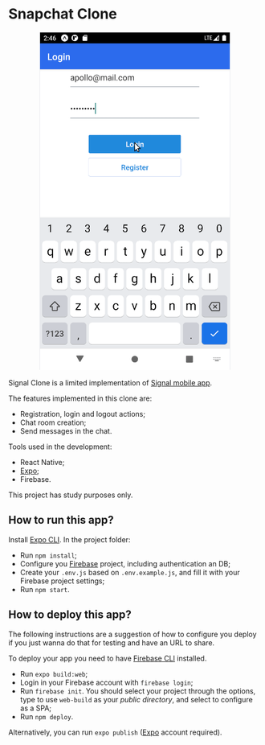 # Snapchat Clone

<p align="center">
  <img  src="./app.gif">
</p>

Signal Clone is a limited implementation of [Signal mobile app](https://play.google.com/store/apps/details?id=org.thoughtcrime.securesms&hl=pt_BR&gl=US).

The features implemented in this clone are:

  * Registration, login and logout actions;
  * Chat room creation;
  * Send messages in the chat.

Tools used in the development:

  * React Native;
  * [Expo](https://expo.io/);
  * Firebase.

This project has study purposes only.

## How to run this app?

Install [Expo CLI](https://docs.expo.io/workflow/expo-cli/). In the project folder:

  * Run `npm install`;
  * Configure you [Firebase](https://firebase.google.com/?hl=pt-br) project, including authentication an DB;
  * Create your `.env.js` based on `.env.example.js`, and fill it with your Firebase project settings;
  * Run `npm start`.

## How to deploy this app?

The following instructions are a suggestion of how to configure you deploy if you just wanna do that for testing and have an URL to share.

To deploy your app you need to have [Firebase CLI](https://www.npmjs.com/package/firebase-tools) installed.

  * Run `expo build:web`;
  * Login in your Firebase account with `firebase login`;
  * Run `firebase init`. You should select your project through the options, type to use `web-build` as your *public directory*, and select to configure as a SPA;
  * Run `npm deploy`.

Alternatively, you can run `expo publish` ([Expo](https://expo.io/) account required).
